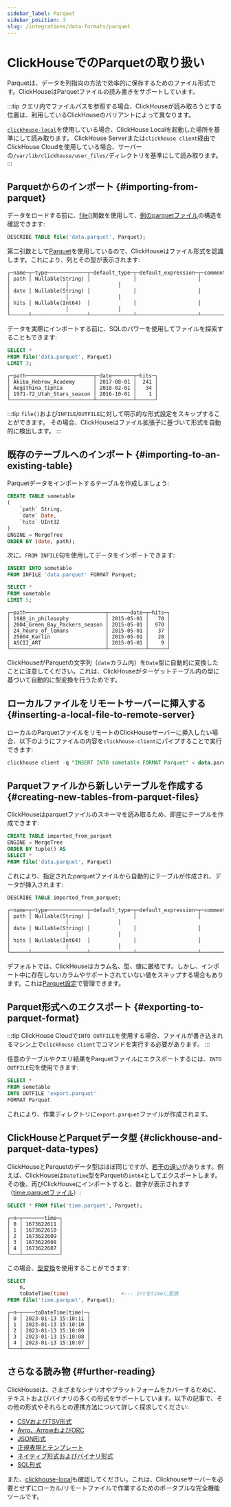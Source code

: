 ```yaml
---
sidebar_label: Parquet
sidebar_position: 3
slug: /integrations/data-formats/parquet
---
```



# ClickHouseでのParquetの取り扱い

Parquetは、データを列指向の方法で効率的に保存するためのファイル形式です。ClickHouseはParquetファイルの読み書きをサポートしています。

:::tip
クエリ内でファイルパスを参照する場合、ClickHouseが読み取ろうとする位置は、利用しているClickHouseのバリアントによって異なります。

[`clickhouse-local`](/operations/utilities/clickhouse-local.md)を使用している場合、ClickHouse Localを起動した場所を基準にして読み取ります。
ClickHouse Serverまたは`clickhouse client`経由でClickHouse Cloudを使用している場合、サーバーの`/var/lib/clickhouse/user_files/`ディレクトリを基準にして読み取ります。
:::

## Parquetからのインポート {#importing-from-parquet}

データをロードする前に、[file()](/sql-reference/functions/files.md/#file)関数を使用して、[例のparquetファイル](assets/data.parquet)の構造を確認できます:

```sql
DESCRIBE TABLE file('data.parquet', Parquet);
```

第二引数として[Parquet](/interfaces/formats.md/#data-format-parquet)を使用しているので、ClickHouseはファイル形式を認識します。これにより、列とその型が表示されます:

```response
┌─name─┬─type─────────────┬─default_type─┬─default_expression─┬─comment─┬─codec_expression─┬─ttl_expression─┐
│ path │ Nullable(String) │              │                    │         │                  │                │
│ date │ Nullable(String) │              │                    │         │                  │                │
│ hits │ Nullable(Int64)  │              │                    │         │                  │                │
└──────┴──────────────────┴──────────────┴────────────────────┴─────────┴──────────────────┴────────────────┘
```

データを実際にインポートする前に、SQLのパワーを使用してファイルを探索することもできます:

```sql
SELECT *
FROM file('data.parquet', Parquet)
LIMIT 3;
```
```response
┌─path──────────────────────┬─date───────┬─hits─┐
│ Akiba_Hebrew_Academy      │ 2017-08-01 │  241 │
│ Aegithina_tiphia          │ 2018-02-01 │   34 │
│ 1971-72_Utah_Stars_season │ 2016-10-01 │    1 │
└───────────────────────────┴────────────┴──────┘
```

:::tip
`file()`および`INFILE`/`OUTFILE`に対して明示的な形式設定をスキップすることができます。
その場合、ClickHouseはファイル拡張子に基づいて形式を自動的に検出します。
:::

## 既存のテーブルへのインポート {#importing-to-an-existing-table}

Parquetデータをインポートするテーブルを作成しましょう:

```sql
CREATE TABLE sometable
(
    `path` String,
    `date` Date,
    `hits` UInt32
)
ENGINE = MergeTree
ORDER BY (date, path);
```

次に、`FROM INFILE`句を使用してデータをインポートできます:

```sql
INSERT INTO sometable
FROM INFILE 'data.parquet' FORMAT Parquet;

SELECT *
FROM sometable
LIMIT 5;
```
```response
┌─path──────────────────────────┬───────date─┬─hits─┐
│ 1988_in_philosophy            │ 2015-05-01 │   70 │
│ 2004_Green_Bay_Packers_season │ 2015-05-01 │  970 │
│ 24_hours_of_lemans            │ 2015-05-01 │   37 │
│ 25604_Karlin                  │ 2015-05-01 │   20 │
│ ASCII_ART                     │ 2015-05-01 │    9 │
└───────────────────────────────┴────────────┴──────┘
```

ClickHouseがParquetの文字列（`date`カラム内）を`Date`型に自動的に変換したことに注意してください。これは、ClickHouseがターゲットテーブル内の型に基づいて自動的に型変換を行うためです。

## ローカルファイルをリモートサーバーに挿入する {#inserting-a-local-file-to-remote-server}

ローカルのParquetファイルをリモートのClickHouseサーバーに挿入したい場合、以下のようにファイルの内容を`clickhouse-client`にパイプすることで実行できます:

```sql
clickhouse client -q "INSERT INTO sometable FORMAT Parquet" < data.parquet
```

## Parquetファイルから新しいテーブルを作成する {#creating-new-tables-from-parquet-files}

ClickHouseはparquetファイルのスキーマを読み取るため、即座にテーブルを作成できます:

```sql
CREATE TABLE imported_from_parquet
ENGINE = MergeTree
ORDER BY tuple() AS
SELECT *
FROM file('data.parquet', Parquet)
```

これにより、指定されたparquetファイルから自動的にテーブルが作成され、データが挿入されます:

```sql
DESCRIBE TABLE imported_from_parquet;
```
```response
┌─name─┬─type─────────────┬─default_type─┬─default_expression─┬─comment─┬─codec_expression─┬─ttl_expression─┐
│ path │ Nullable(String) │              │                    │         │                  │                │
│ date │ Nullable(String) │              │                    │         │                  │                │
│ hits │ Nullable(Int64)  │              │                    │         │                  │                │
└──────┴──────────────────┴──────────────┴────────────────────┴─────────┴──────────────────┴────────────────┘
```

デフォルトでは、ClickHouseはカラム名、型、値に厳格です。しかし、インポート中に存在しないカラムやサポートされていない値をスキップする場合もあります。これは[Parquet設定](/interfaces/formats/Parquet#format-settings)で管理できます。

## Parquet形式へのエクスポート {#exporting-to-parquet-format}

:::tip
ClickHouse Cloudで`INTO OUTFILE`を使用する場合、ファイルが書き込まれるマシン上で`clickhouse client`でコマンドを実行する必要があります。
:::

任意のテーブルやクエリ結果をParquetファイルにエクスポートするには、`INTO OUTFILE`句を使用できます:

```sql
SELECT *
FROM sometable
INTO OUTFILE 'export.parquet'
FORMAT Parquet
```

これにより、作業ディレクトリに`export.parquet`ファイルが作成されます。

## ClickHouseとParquetデータ型 {#clickhouse-and-parquet-data-types}
ClickHouseとParquetのデータ型はほぼ同じですが、[若干の違い](https://clickhouse.com/docs/en/interfaces/formats/Parquet/#data-types-matching-parquet)があります。例えば、ClickHouseは`DateTime`型をParquetの`int64`としてエクスポートします。その後、再びClickHouseにインポートすると、数字が表示されます（[time.parquetファイル](assets/time.parquet)）:

```sql
SELECT * FROM file('time.parquet', Parquet);
```
```response
┌─n─┬───────time─┐
│ 0 │ 1673622611 │
│ 1 │ 1673622610 │
│ 2 │ 1673622609 │
│ 3 │ 1673622608 │
│ 4 │ 1673622607 │
└───┴────────────┘
```

この場合、[型変換](/sql-reference/functions/type-conversion-functions.md)を使用することができます:

```sql
SELECT
    n,
    toDateTime(time)                 <--- intをtimeに変換
FROM file('time.parquet', Parquet);
```
```response
┌─n─┬────toDateTime(time)─┐
│ 0 │ 2023-01-13 15:10:11 │
│ 1 │ 2023-01-13 15:10:10 │
│ 2 │ 2023-01-13 15:10:09 │
│ 3 │ 2023-01-13 15:10:08 │
│ 4 │ 2023-01-13 15:10:07 │
└───┴─────────────────────┘
```


## さらなる読み物 {#further-reading}

ClickHouseは、さまざまなシナリオやプラットフォームをカバーするために、テキストおよびバイナリの多くの形式をサポートしています。以下の記事で、その他の形式やそれらとの連携方法について詳しく探求してください:

- [CSVおよびTSV形式](csv-tsv.md)
- [Avro、ArrowおよびORC](arrow-avro-orc.md)
- [JSON形式](/integrations/data-ingestion/data-formats/json/intro.md)
- [正規表現とテンプレート](templates-regex.md)
- [ネイティブ形式およびバイナリ形式](binary.md)
- [SQL形式](sql.md)

また、[clickhouse-local](https://clickhouse.com/blog/extracting-converting-querying-local-files-with-sql-clickhouse-local)も確認してください。これは、Clickhouseサーバーを必要とせずにローカル/リモートファイルで作業するためのポータブルな完全機能ツールです。
